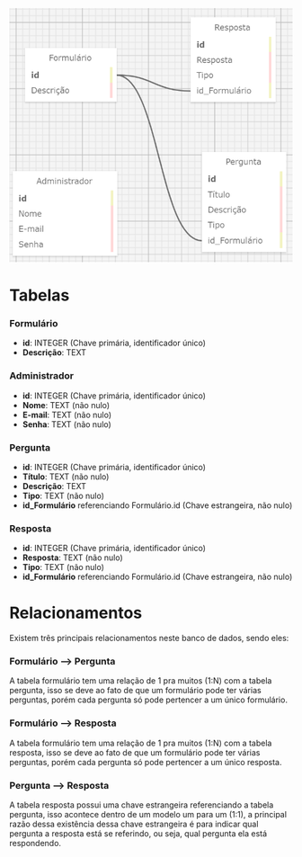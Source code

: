 ![](db_model.png)

# Tabelas

### Formulário

- **id**: INTEGER (Chave primária, identificador único)
- **Descrição**: TEXT

### Administrador

- **id**: INTEGER (Chave primária, identificador único)
- **Nome**: TEXT (não nulo)
- **E-mail**: TEXT (não nulo)
- **Senha**: TEXT (não nulo)

### Pergunta

- **id**: INTEGER (Chave primária, identificador único)
- **Título**: TEXT (não nulo)
- **Descrição**: TEXT
- **Tipo**: TEXT (não nulo)
- **id_Formulário** referenciando Formulário.id (Chave estrangeira, não nulo)

### Resposta

- **id**: INTEGER (Chave primária, identificador único)
- **Resposta**: TEXT (não nulo)
- **Tipo**: TEXT (não nulo)
- **id_Formulário** referenciando Formulário.id (Chave estrangeira, não nulo)

# Relacionamentos

Existem três principais relacionamentos neste banco de dados, sendo eles:

### Formulário --> Pergunta

A tabela formulário tem uma relação de 1 pra muitos (1:N) com a tabela pergunta, isso se deve ao fato de que um formulário pode ter várias perguntas, porém cada pergunta só pode pertencer a um único formulário.

### Formulário --> Resposta

A tabela formulário tem uma relação de 1 pra muitos (1:N) com a tabela resposta, isso se deve ao fato de que um formulário pode ter várias perguntas, porém cada pergunta só pode pertencer a um único resposta.

### Pergunta --> Resposta

A tabela resposta possui uma chave estrangeira referenciando a tabela pergunta, isso acontece dentro de um modelo um para um (1:1), a principal razão dessa existência dessa chave estrangeira é para indicar qual pergunta a resposta está se referindo, ou seja, qual pergunta ela está respondendo.
